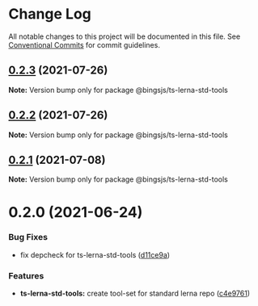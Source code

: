 # Change Log

All notable changes to this project will be documented in this file.
See [Conventional Commits](https://conventionalcommits.org) for commit guidelines.

## [0.2.3](https://github.com/bingtimren/op-tools/compare/@bingsjs/ts-lerna-std-tools@0.2.2...@bingsjs/ts-lerna-std-tools@0.2.3) (2021-07-26)

**Note:** Version bump only for package @bingsjs/ts-lerna-std-tools





## [0.2.2](https://github.com/bingtimren/op-tools/compare/@bingsjs/ts-lerna-std-tools@0.2.1...@bingsjs/ts-lerna-std-tools@0.2.2) (2021-07-26)

**Note:** Version bump only for package @bingsjs/ts-lerna-std-tools





## [0.2.1](https://github.com/bingtimren/op-tools/compare/@bingsjs/ts-lerna-std-tools@0.2.0...@bingsjs/ts-lerna-std-tools@0.2.1) (2021-07-08)

**Note:** Version bump only for package @bingsjs/ts-lerna-std-tools





# 0.2.0 (2021-06-24)


### Bug Fixes

* fix depcheck for ts-lerna-std-tools ([d11ce9a](https://github.com/bingtimren/op-tools/commit/d11ce9aa8c863fab410aa76ad4360aeb5a2d2353))


### Features

* **ts-lerna-std-tools:** create tool-set for standard lerna repo ([c4e9761](https://github.com/bingtimren/op-tools/commit/c4e97618f7fac736396d5eda9facd25cfa9370d0))
